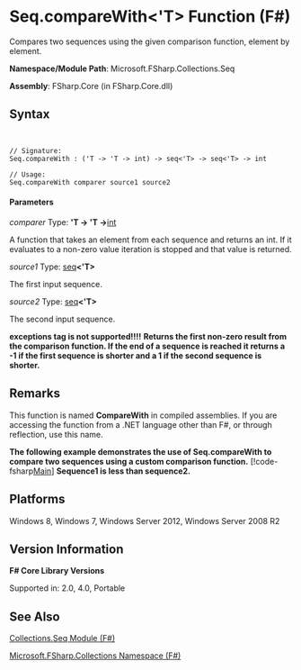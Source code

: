 # Seq.compareWith<'T> Function (F#)

Compares two sequences using the given comparison function, element by element.

**Namespace/Module Path**: Microsoft.FSharp.Collections.Seq

**Assembly**: FSharp.Core (in FSharp.Core.dll)


## Syntax


```


// Signature:
Seq.compareWith : ('T -> 'T -> int) -> seq<'T> -> seq<'T> -> int

// Usage:
Seq.compareWith comparer source1 source2

```



#### Parameters
*comparer*
Type: **'T -&gt; 'T -&gt;**[int](http://msdn.microsoft.com/en-us/library/025d5455-3622-4ea5-9573-3ecbd4ee1375)


A function that takes an element from each sequence and returns an int. If it evaluates to a non-zero value iteration is stopped and that value is returned.


*source1*
Type: [seq](http://msdn.microsoft.com/en-us/library/2f0c87c6-8a0d-4d33-92a6-10d1d037ce75)**&lt;'T&gt;**


The first input sequence.


*source2*
Type: [seq](http://msdn.microsoft.com/en-us/library/2f0c87c6-8a0d-4d33-92a6-10d1d037ce75)**&lt;'T&gt;**


The second input sequence.



**exceptions tag is not supported!!!!**
**Returns the first non-zero result from the comparison function. If the end of a sequence is reached it returns a -1 if the first sequence is shorter and a 1 if the second sequence is shorter.**
## Remarks
This function is named **CompareWith** in compiled assemblies. If you are accessing the function from a .NET language other than F#, or through reflection, use this name.

**The following example demonstrates the use of Seq.compareWith to compare two sequences using a custom comparison function.**
[!code-fsharp[Main](snippets/fssequences/snippet19.fs)]
**Sequence1 is less than sequence2.**
## Platforms
Windows 8, Windows 7, Windows Server 2012, Windows Server 2008 R2


## Version Information
**F# Core Library Versions**

Supported in: 2.0, 4.0, Portable




## See Also
[Collections.Seq Module &#40;F&#35;&#41;](Collections.Seq+Module+%28FSharp%29.md)

[Microsoft.FSharp.Collections Namespace &#40;F&#35;&#41;](Microsoft.FSharp.Collections+Namespace+%28FSharp%29.md)

